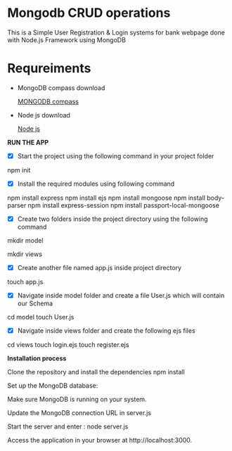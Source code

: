 # Mongodb CRUD operations
This is a Simple User Registration & Login systems for bank webpage done with Node.js Framework using MongoDB


# Requreiments
- MongoDB compass download

     [MONGODB compass](https://www.mongodb.com/atlas/database)

* Node js download

     [Node js](https://nodejs.org/en)

**RUN THE APP**
- [X] Start the project using the following command in your project folder

npm init

- [X] Install the required modules using following command


npm install express
npm install ejs
npm install mongoose
npm install body-parser
npm install express-session
npm install passport-local-mongoose 


- [X] Create two folders inside the project directory using the following command

mkdir model

mkdir views

 - [X] Create another file named app.js inside project directory
 
touch app.js

- [X] Navigate inside model folder and create a file User.js which will contain our Schema

cd model
touch User.js

- [X] Navigate inside views folder and create the following ejs files

cd views
touch login.ejs
touch register.ejs


**Installation process**

Clone the repository and install the dependencies npm install

Set up the MongoDB database:

Make sure MongoDB is running on your system.

Update the MongoDB connection URL in server.js

Start the server and enter : node server.js

Access the application in your browser at http://localhost:3000.
